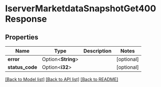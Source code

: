 # IserverMarketdataSnapshotGet400Response

## Properties

Name | Type | Description | Notes
------------ | ------------- | ------------- | -------------
**error** | Option<**String**> |  | [optional]
**status_code** | Option<**i32**> |  | [optional]

[[Back to Model list]](../README.md#documentation-for-models) [[Back to API list]](../README.md#documentation-for-api-endpoints) [[Back to README]](../README.md)


